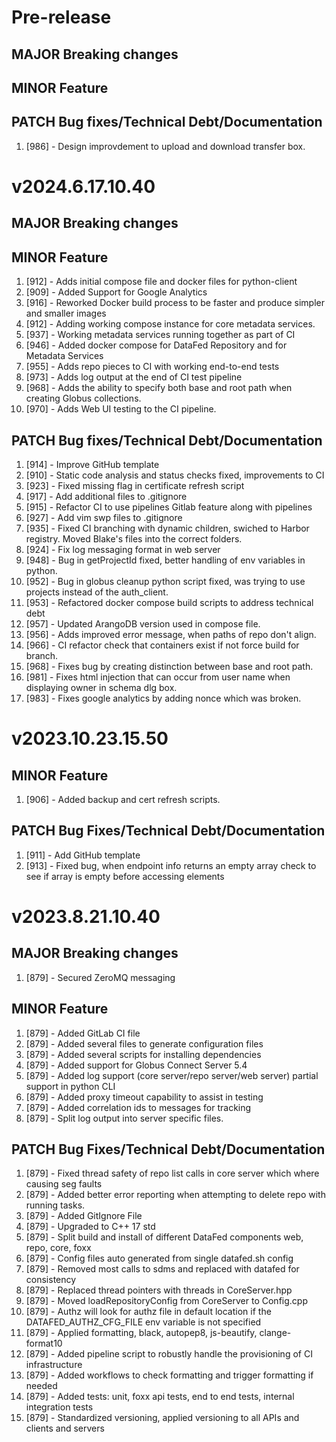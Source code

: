# Pre-release

## MAJOR Breaking changes

## MINOR Feature

## PATCH Bug fixes/Technical Debt/Documentation
1. [986] - Design improvdement to upload and download transfer box.

# v2024.6.17.10.40

## MAJOR Breaking changes

## MINOR Feature

1. [912] - Adds initial compose file and docker files for python-client
2. [909] - Added Support for Google Analytics
3. [916] - Reworked Docker build process to be faster and produce simpler and
   smaller images
4. [912] - Adding working compose instance for core metadata services.
5. [937] - Working metadata services running together as part of CI
6. [946] - Added docker compose for DataFed Repository and for Metadata Services
7. [955] - Adds repo pieces to CI with working end-to-end tests
8. [973] - Adds log output at the end of CI test pipeline
9. [968] - Adds the ability to specify both base and root path when creating
   Globus collections.
10. [970] - Adds Web UI testing to the CI pipeline.

## PATCH Bug fixes/Technical Debt/Documentation

1. [914] - Improve GitHub template
2. [910] - Static code analysis and status checks fixed, improvements to CI
3. [923] - Fixed missing flag in certificate refresh script
4. [917] - Add additional files to .gitignore
5. [915] - Refactor CI to use pipelines Gitlab feature along with pipelines 
6. [927] - Add vim swp files to .gitignore
7. [935] - Fixed CI branching with dynamic children, swiched to Harbor registry.
   Moved Blake's files into the correct folders.
8. [924] - Fix log messaging format in web server
9. [948] - Bug in getProjectId fixed, better handling of env variables in
   python.
10. [952] - Bug in globus cleanup python script fixed, was trying to use projects
    instead of the auth_client.
11. [953] - Refactored docker compose build scripts to address technical debt
12. [957] - Updated ArangoDB version used in compose file.
13. [956] - Adds improved error message, when paths of repo don't align.
14. [966] - CI refactor check that containers exist if not force build for branch.
15. [968] - Fixes bug by creating distinction between base and root path.
16. [981] - Fixes html injection that can occur from user name when displaying owner in schema dlg box.
17. [983] - Fixes google analytics by adding nonce which was broken.

# v2023.10.23.15.50

## MINOR Feature

1. [906] - Added backup and cert refresh scripts. 

## PATCH Bug Fixes/Technical Debt/Documentation

1. [911] - Add GitHub template
2. [913] - Fixed bug, when endpoint info returns an empty array check to see
   if array is empty before accessing elements

# v2023.8.21.10.40

## MAJOR Breaking changes

1. [879] - Secured ZeroMQ messaging

## MINOR Feature

1. [879] - Added GitLab CI file
2. [879] - Added several files to generate configuration files
3. [879] - Added several scripts for installing dependencies
4. [879] - Added support for Globus Connect Server 5.4
5. [879] - Added log support (core server/repo server/web server) partial
   support in python CLI
6. [879] - Added proxy timeout capability to assist in testing
7. [879] - Added correlation ids to messages for tracking
8. [879] - Split log output into server specific files.

## PATCH Bug Fixes/Technical Debt/Documentation

1. [879] - Fixed thread safety of repo list calls in core server which where
   causing seg faults
2. [879] - Added better error reporting when attempting to delete repo with
   running tasks.
3. [879] - Added GitIgnore File
4. [879] - Upgraded to C++ 17 std
5. [879] - Split build and install of different DataFed components web, repo,
   core, foxx
6. [879] - Config files auto generated from single datafed.sh config
7. [879] - Removed most calls to sdms and replaced with datafed for consistency
8. [879] - Replaced thread pointers with threads in CoreServer.hpp
9. [879] - Moved loadRepositoryConfig from CoreServer to Config.cpp
10. [879] - Authz will look for authz file in default location if the
    DATAFED_AUTHZ_CFG_FILE env variable is not specified
11. [879] - Applied formatting, black, autopep8, js-beautify, clange-format10
12. [879] - Added pipeline script to robustly handle the provisioning of CI
    infrastructure
13. [879] - Added workflows to check formatting and trigger formatting if needed
14. [879] - Added tests: unit, foxx api tests, end to end tests, internal
    integration tests
15. [879] - Standardized versioning, applied versioning to all APIs and clients
    and servers
